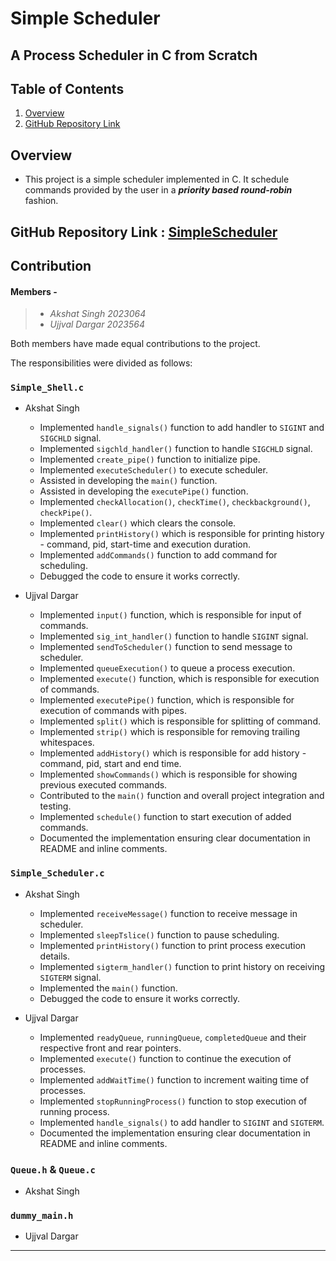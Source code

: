 
# Simple Scheduler
## A Process Scheduler in C from Scratch

## Table of Contents

1. [Overview](#overview)
2. [GitHub Repository Link](#github-repository-link--simplescheduler)

## Overview
- This project is a simple scheduler implemented in C. It schedule commands provided by the user in a **_priority based round-robin_** fashion.


## GitHub Repository Link : [SimpleScheduler](https://github.com/Ujjval-dargar/SimpleScheduler)


## Contribution

#### Members -
>- _Akshat Singh 2023064_
>- _Ujjval Dargar 2023564_

Both members have made equal contributions to the project.

The responsibilities were divided as follows:

### `Simple_Shell.c`

- Akshat Singh

    - Implemented `handle_signals()` function to add handler to `SIGINT` and `SIGCHLD` signal.
    - Implemented `sigchld_handler()` function to handle `SIGCHLD` signal.
    - Implemented `create_pipe()` function to initialize pipe.
    - Implemented `executeScheduler()` to execute scheduler.
    - Assisted in developing the `main()` function.
    - Assisted in developing the `executePipe()` function.
    - Implemented `checkAllocation()`, `checkTime()`, `checkbackground()`, `checkPipe()`.
    - Implemented `clear()` which clears the console.
    - Implemented `printHistory()` which is responsible for printing history - command, pid, start-time and execution duration.
    - Implemented `addCommands()` function to add command for scheduling.
    - Debugged the code to ensure it works correctly.


- Ujjval Dargar

    - Implemented `input()` function, which is responsible for input of commands.
    - Implemented `sig_int_handler()` function to handle `SIGINT` signal.
    - Implemented `sendToScheduler()` function to send message to scheduler.
    - Implemented `queueExecution()` to queue a process execution.
    - Implemented `execute()` function, which is responsible for execution of commands.
    - Implemented `executePipe()` function, which is responsible for execution of commands with pipes.
    - Implemented `split()` which is responsible for splitting of command.
    - Implemented `strip()` which is responsible for removing trailing whitespaces.
    - Implemented `addHistory()` which is responsible for add history - command, pid, start and end time.
    - Implemented `showCommands()` which is responsible for showing previous executed commands.
    - Contributed to the `main()` function and overall project integration and testing.
    - Implemented `schedule()` function to start execution of added commands.
    - Documented the implementation ensuring clear documentation in README and inline comments.

### `Simple_Scheduler.c`

- Akshat Singh

  - Implemented `receiveMessage()` function to receive message in scheduler.
  - Implemented `sleepTslice()` function to pause scheduling.
  - Implemented `printHistory()` function to print process execution details.
  - Implemented `sigterm_handler()` function to print history on receiving `SIGTERM` signal.
  - Implemented the `main()` function.
  - Debugged the code to ensure it works correctly.
  


- Ujjval Dargar

  - Implemented `readyQueue`, `runningQueue`, `completedQueue` and their respective front and rear pointers.
  - Implemented `execute()` function to continue the  execution of processes.
  - Implemented `addWaitTime()` function to increment waiting time of processes.
  - Implemented `stopRunningProcess()` function to stop execution of running process.
  - Implemented `handle_signals()` to add handler to `SIGINT` and `SIGTERM`.
  - Documented the implementation ensuring clear documentation in README and inline comments.
  

### `Queue.h` & `Queue.c` 
  - Akshat Singh

### `dummy_main.h` 
  - Ujjval Dargar


---
